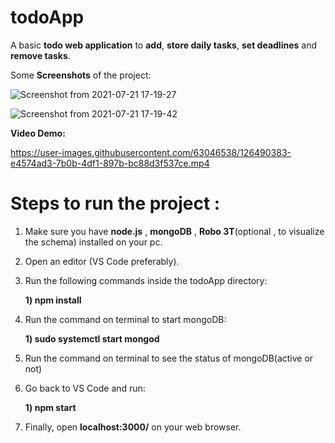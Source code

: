 # todoApp
A basic **todo web application** to **add**, **store daily tasks**, **set deadlines** and **remove tasks**.

Some **Screenshots** of the project:

![Screenshot from 2021-07-21 17-19-27](https://user-images.githubusercontent.com/63046538/126486948-1b55daf3-fc20-4f89-9a61-103015b63ee5.png)

![Screenshot from 2021-07-21 17-19-42](https://user-images.githubusercontent.com/63046538/126486971-a352a037-c984-44c2-a659-c6aebef9a75b.png)

**Video Demo:**

https://user-images.githubusercontent.com/63046538/126490383-e4574ad3-7b0b-4df1-897b-bc88d3f537ce.mp4

# **Steps to run the project :**

1. Make sure you have **node.js** , **mongoDB** , **Robo 3T**(optional , to visualize the schema) installed on your pc.

2. Open an editor (VS Code preferably).

3. Run the following commands inside the todoApp directory:

    **1) npm install**  

4. Run the command on terminal to start mongoDB:

    **1) sudo systemctl start mongod** 

5. Run the command on terminal to see the status of mongoDB(active or not)

6. Go back to VS Code and run:

    **1) npm start** 

7. Finally, open **localhost:3000/** on your web browser.
